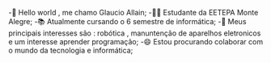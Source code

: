 -👋 Hello world , me chamo Glaucio Allain;
-👨‍💻 Estudante da EETEPA Monte Alegre;
-📚 Atualmente cursando o 6 semestre de informática;
-🤩 Meus principais interesses são : robótica , manuntenção de aparelhos eletronicos e um interesse aprender programação;
-😄 Estou procurando colaborar com o mundo da tecnologia e informática;
